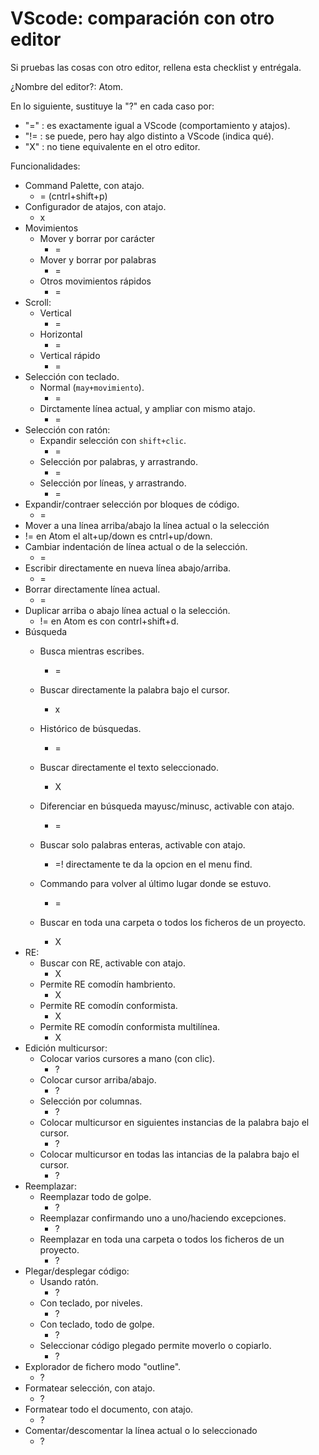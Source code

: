 # VScode: comparación con otro editor

Si pruebas las cosas con otro editor, rellena esta checklist y entrégala.

¿Nombre del editor?: Atom.

En lo siguiente, sustituye la "?" en cada caso por:
- "=" : es exactamente igual a VScode (comportamiento y atajos).
- "!= : se puede, pero hay algo distinto a VScode (indica qué).
- "X" : no tiene equivalente en el otro editor.

Funcionalidades:

- Command Palette, con atajo.
  - = (cntrl+shift+p)
- Configurador de atajos, con atajo.
  - x
- Movimientos
  - Mover y borrar por carácter
    - =
  - Mover y borrar por palabras
    - =
  - Otros movimientos rápidos
    - =
- Scroll:
  - Vertical
    - =
  - Horizontal
    - =
  - Vertical rápido
    - =
- Selección con teclado.
  - Normal (`may+movimiento`).
    - =
  - Dirctamente línea actual, y ampliar con mismo atajo.
    - =
- Selección con ratón:
  - Expandir selección con `shift+clic`.
    - =
  - Selección por palabras, y arrastrando.
    - =
  - Selección por líneas, y arrastrando.
    - =
- Expandir/contraer selección por bloques de código.
  - =
- Mover a una línea arriba/abajo la línea actual o la selección
- != en Atom  el alt+up/down es cntrl+up/down.
- Cambiar indentación de línea actual o de la selección.
  - =
- Escribir directamente en nueva línea abajo/arriba.
  - =
- Borrar directamente línea actual.
  - =
- Duplicar arriba o abajo línea actual o la selección.
  - != en Atom es con contrl+shift+d.
- Búsqueda
  - Busca mientras escribes.
    - =
  - Buscar directamente la palabra bajo el cursor.
    - x
  - Histórico de búsquedas.
    - =
  - Buscar directamente el texto seleccionado.
    - X
  - Diferenciar en búsqueda mayusc/minusc, activable con atajo.
    - =
  - Buscar solo palabras enteras, activable con atajo.
    - =! directamente te da la opcion en el menu find.

  - Commando para volver al último lugar donde se estuvo.
    - =
  - Buscar en toda una carpeta o todos los ficheros de un proyecto.
    - X
- RE:
  - Buscar con RE, activable con atajo.
    - X
  - Permite RE comodín hambriento.
    - X
  - Permite RE comodín conformista.
    - X
  - Permite RE comodín conformista multilínea.
    - X
- Edición multicursor:
  - Colocar varios cursores a mano (con clic).
    - ?
  - Colocar cursor arriba/abajo.
    - ?
  - Selección por columnas.
    - ?
  - Colocar multicursor en siguientes instancias de la palabra bajo el cursor.
    - ?
  - Colocar multicursor en todas las intancias de la palabra bajo el cursor.
    - ?
- Reemplazar:
  - Reemplazar todo de golpe.
    - ?
  - Reemplazar confirmando uno a uno/haciendo excepciones.
    - ?
  - Reemplazar en toda una carpeta o todos los ficheros de un proyecto.
    - ?
- Plegar/desplegar código:
  - Usando ratón.
    - ?
  - Con teclado, por niveles.
    - ?
  - Con teclado, todo de golpe.
    - ?
  - Seleccionar código plegado permite moverlo o copiarlo.
    - ?
- Explorador de fichero modo "outline".
  - ?
- Formatear selección, con atajo.
  - ?
- Formatear todo el documento, con atajo.
  - ?
- Comentar/descomentar la línea actual o lo seleccionado
  - ?
